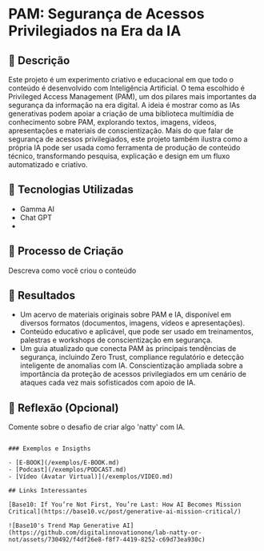 # PAM: Segurança de Acessos Privilegiados na Era da IA

## 📒 Descrição
Este projeto é um experimento criativo e educacional em que todo o conteúdo é desenvolvido com Inteligência Artificial. O tema escolhido é Privileged Access Management (PAM), um dos pilares mais importantes da segurança da informação na era digital.
A ideia é mostrar como as IAs generativas podem apoiar a criação de uma biblioteca multimídia de conhecimento sobre PAM, explorando textos, imagens, vídeos, apresentações e materiais de conscientização.
Mais do que falar de segurança de acessos privilegiados, este projeto também ilustra como a própria IA pode ser usada como ferramenta de produção de conteúdo técnico, transformando pesquisa, explicação e design em um fluxo automatizado e criativo.

## 🤖 Tecnologias Utilizadas
- Gamma AI
- Chat GPT
- 
## 🧐 Processo de Criação
Descreva como você criou o conteúdo

## 🚀 Resultados
- Um acervo de materiais originais sobre PAM e IA, disponível em diversos formatos (documentos, imagens, vídeos e apresentações).
- Conteúdo educativo e aplicável, que pode ser usado em treinamentos, palestras e workshops de conscientização em segurança.
- Um guia atualizado que conecta PAM às principais tendências de segurança, incluindo Zero Trust, compliance regulatório e detecção inteligente de anomalias com IA.
Conscientização ampliada sobre a importância da proteção de acessos privilegiados em um cenário de ataques cada vez mais sofisticados com apoio de IA.

## 💭 Reflexão (Opcional)
Comente sobre o desafio de criar algo 'natty' com IA.
```

### Exemplos e Insigths

- [E-BOOK](/exemplos/E-BOOK.md)
- [Podcast](/exemplos/PODCAST.md)
- [Vídeo (Avatar Virtual)](/exemplos/VIDEO.md)

## Links Interessantes

[Base10: If You’re Not First, You’re Last: How AI Becomes Mission Critical](https://base10.vc/post/generative-ai-mission-critical/)

![Base10's Trend Map Generative AI](https://github.com/digitalinnovationone/lab-natty-or-not/assets/730492/f4df26e8-f8f7-4419-8252-c69d73ea930c)
